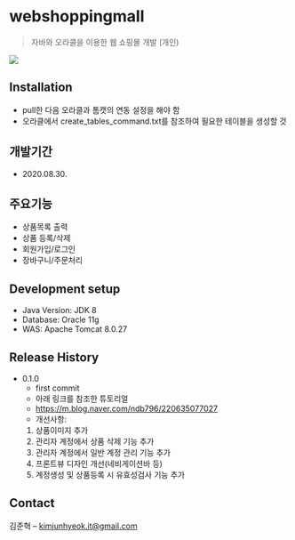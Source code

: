 # webshoppingmall
> 자바와 오라클을 이용한 웹 쇼핑몰 개발 (개인)

![](readme-img/header.png)


## Installation
* pull한 다음 오라클과 톰캣의 연동 설정을 해야 함
* 오라클에서 create_tables_command.txt를 참조하여 필요한 테이블을 생성할 것


## 개발기간
* 2020.08.30.


## 주요기능
* 상품목록 출력
* 상품 등록/삭제
* 회원가입/로그인
* 장바구니/주문처리


## Development setup
* Java Version: JDK 8
* Database: Oracle 11g
* WAS: Apache Tomcat 8.0.27


## Release History

* 0.1.0
    * first commit
    * 아래 링크를 참조한 튜토리얼
    - https://m.blog.naver.com/ndb796/220635077027
    * 개선사항: 
    1) 상품이미지 추가
    2) 관리자 계정에서 상품 삭제 기능 추가
    3) 관리자 계정에서 일반 계정 관리 기능 추가
    4) 프론트뷰 디자인 개선(네비게이션바 등)
    5) 계정생성 및 상품등록 시 유효성검사 기능 추가


## Contact

김준혁 – kimjunhyeok.it@gmail.com

